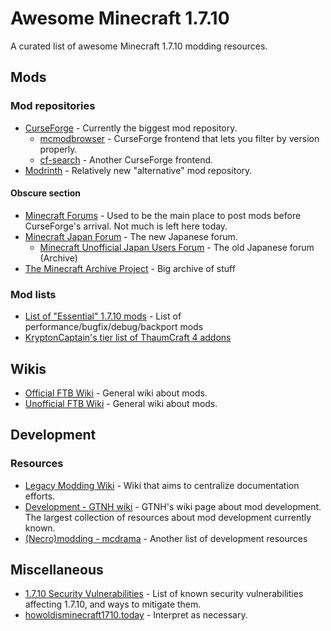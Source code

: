 # Awesome Minecraft 1.7.10

A curated list of awesome Minecraft 1.7.10 modding resources.

## Mods

### Mod repositories

* [CurseForge](https://curseforge.com/) - Currently the biggest mod repository.
    * [mcmodbrowser](https://mcmodbrowser.github.io/) - CurseForge frontend that lets you filter by version properly.
    * [cf-search](https://superstormer.github.io/cf-search) - Another CurseForge frontend.
* [Modrinth](https://modrinth.com/) - Relatively new "alternative" mod repository.

#### Obscure section

* [Minecraft Forums](https://www.minecraftforum.net/forums/mapping-and-modding-java-edition/minecraft-mods) - Used to be the main place to post mods before CurseForge's arrival. Not much is left here today.
* [Minecraft Japan Forum](https://forum.civa.jp/viewforum.php?f=3) - The new Japanese forum.
    * [Minecraft Unofficial Japan Users Forum](https://web.archive.org/web/20190715113857/https://forum.minecraftuser.jp/viewforum.php?f=13) - The old Japanese forum  (Archive)
* [The Minecraft Archive Project](https://map.crummy.com/) - Big archive of stuff

### Mod lists

* [List of "Essential" 1.7.10 mods](https://gist.github.com/makamys/7cb74cd71d93a4332d2891db2624e17c) - List of performance/bugfix/debug/backport mods
* [KryptonCaptain's tier list of ThaumCraft 4 addons](https://github.com/KryptonCaptain/Misc-Files/blob/master/TC4%20addon%20list.md)

## Wikis

* [Official FTB Wiki](https://ftb.fandom.com/) - General wiki about mods.
* [Unofficial FTB Wiki](https://ftbwiki.org/) - General wiki about mods.

## Development

### Resources

* [Legacy Modding Wiki](https://legacymoddingmc.github.io/wiki/) - Wiki that aims to centralize documentation efforts.
* [Development - GTNH wiki](https://gtnh.miraheze.org/wiki/Development) - GTNH's wiki page about mod development. The largest collection of resources about mod development currently known.
* [(Necro)modding - mcdrama](https://mcdrama.net/articles/modding.html) - Another list of development resources

## Miscellaneous

* [1.7.10 Security Vulnerabilities](https://gist.github.com/makamys/3cc10a6c552b6b3d52e09da256ac8f7b) - List of known security vulnerabilities affecting 1.7.10, and ways to mitigate them.
* [howoldisminecraft1710.today](https://howoldisminecraft1710.today/) - Interpret as necessary.
